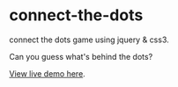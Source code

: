 connect-the-dots
==========

connect the dots game using jquery & css3.

Can you guess what's behind the dots?

[View live demo here](http://caitriona.github.io/connect-the-dots/).
